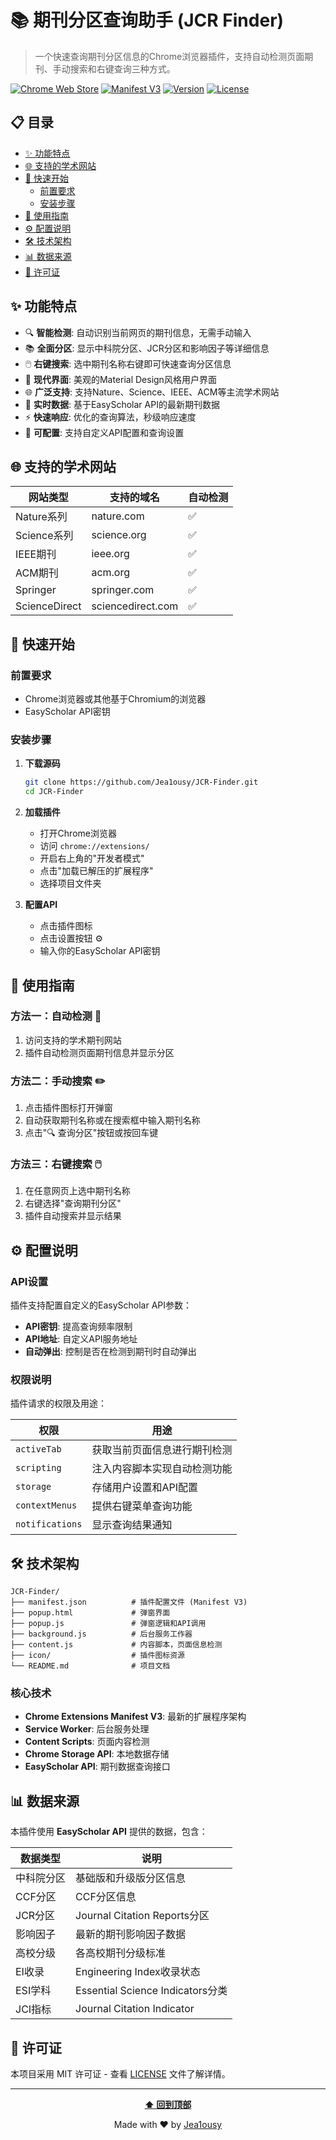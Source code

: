 # 📚 期刊分区查询助手 (JCR Finder)

> 一个快速查询期刊分区信息的Chrome浏览器插件，支持自动检测页面期刊、手动搜索和右键查询三种方式。

[![Chrome Web Store](https://img.shields.io/badge/Chrome-Extension-green?logo=google-chrome)](javascript:void(0))
[![Manifest V3](https://img.shields.io/badge/Manifest-V3-blue)](https://developer.chrome.com/docs/extensions/mv3/)
[![Version](https://img.shields.io/badge/version-1.0-brightgreen)](javascript:void(0))
[![License](https://img.shields.io/badge/license-MIT-blue)](javascript:void(0))

## 📋 目录

- [✨ 功能特点](#-功能特点)
- [🌐 支持的学术网站](#-支持的学术网站)
- [🚀 快速开始](#-快速开始)
  - [前置要求](#前置要求)
  - [安装步骤](#安装步骤)
- [📖 使用指南](#-使用指南)
- [⚙️ 配置说明](#️-配置说明)
- [🛠️ 技术架构](#️-技术架构)
- [📊 数据来源](#-数据来源)
- [📄 许可证](#-许可证)

## ✨ 功能特点

- 🔍 **智能检测**: 自动识别当前网页的期刊信息，无需手动输入
- 📚 **全面分区**: 显示中科院分区、JCR分区和影响因子等详细信息
- 🖱️ **右键搜索**: 选中期刊名称右键即可快速查询分区信息
- 🎨 **现代界面**: 美观的Material Design风格用户界面
- 🌐 **广泛支持**: 支持Nature、Science、IEEE、ACM等主流学术网站
- 🚀 **实时数据**: 基于EasyScholar API的最新期刊数据
- ⚡ **快速响应**: 优化的查询算法，秒级响应速度
- 🔧 **可配置**: 支持自定义API配置和查询设置

## 🌐 支持的学术网站

| 网站类型 | 支持的域名 | 自动检测 |
|---------|-----------|---------|
| Nature系列 | nature.com | ✅ |
| Science系列 | science.org | ✅ |
| IEEE期刊 | ieee.org | ✅ |
| ACM期刊 | acm.org | ✅ |
| Springer | springer.com | ✅ |
| ScienceDirect | sciencedirect.com | ✅ |

## 🚀 快速开始

### 前置要求

- Chrome浏览器或其他基于Chromium的浏览器
- EasyScholar API密钥

### 安装步骤

1. **下载源码**
   ```bash
   git clone https://github.com/Jea1ousy/JCR-Finder.git
   cd JCR-Finder
   ```

2. **加载插件**
   - 打开Chrome浏览器
   - 访问 `chrome://extensions/`
   - 开启右上角的"开发者模式"
   - 点击"加载已解压的扩展程序"
   - 选择项目文件夹

3. **配置API**
   - 点击插件图标
   - 点击设置按钮 ⚙️
   - 输入你的EasyScholar API密钥

## 📖 使用指南

### 方法一：自动检测 🚀

1. 访问支持的学术期刊网站
2. 插件自动检测页面期刊信息并显示分区

### 方法二：手动搜索 ✏️

1. 点击插件图标打开弹窗
2. 自动获取期刊名称或在搜索框中输入期刊名称
3. 点击"🔍 查询分区"按钮或按回车键

### 方法三：右键搜索 🖱️

1. 在任意网页上选中期刊名称
2. 右键选择"查询期刊分区"
3. 插件自动搜索并显示结果

## ⚙️ 配置说明

### API设置

插件支持配置自定义的EasyScholar API参数：

- **API密钥**: 提高查询频率限制
- **API地址**: 自定义API服务地址
- **自动弹出**: 控制是否在检测到期刊时自动弹出

### 权限说明

插件请求的权限及用途：

| 权限 | 用途 |
|------|------|
| `activeTab` | 获取当前页面信息进行期刊检测 |
| `scripting` | 注入内容脚本实现自动检测功能 |
| `storage` | 存储用户设置和API配置 |
| `contextMenus` | 提供右键菜单查询功能 |
| `notifications` | 显示查询结果通知 |

## 🛠️ 技术架构

```
JCR-Finder/
├── manifest.json          # 插件配置文件 (Manifest V3)
├── popup.html             # 弹窗界面
├── popup.js               # 弹窗逻辑和API调用
├── background.js          # 后台服务工作器
├── content.js             # 内容脚本，页面信息检测
├── icon/                  # 插件图标资源
└── README.md              # 项目文档
```

### 核心技术

- **Chrome Extensions Manifest V3**: 最新的扩展程序架构
- **Service Worker**: 后台服务处理
- **Content Scripts**: 页面内容检测
- **Chrome Storage API**: 本地数据存储
- **EasyScholar API**: 期刊数据查询接口

## 📊 数据来源

本插件使用 **EasyScholar API** 提供的数据，包含：

| 数据类型 | 说明 |
|---------|------|
| 中科院分区 | 基础版和升级版分区信息 |
| CCF分区 | CCF分区信息
| JCR分区 | Journal Citation Reports分区 |
| 影响因子 | 最新的期刊影响因子数据 |
| 高校分级 | 各高校期刊分级标准 |
| EI收录 | Engineering Index收录状态 |
| ESI学科 | Essential Science Indicators分类 |
| JCI指标 | Journal Citation Indicator |

## 📄 许可证

本项目采用 MIT 许可证 - 查看 [LICENSE](LICENSE) 文件了解详情。

---

<div align="center">

**[⬆ 回到顶部](#-期刊分区查询助手-jcr-finder)**

Made with ❤️ by [Jea1ousy](https://github.com/Jea1ousy)

</div> 